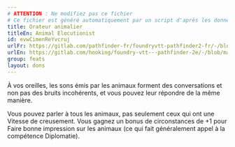```yaml
---
# ATTENTION : Ne modifiez pas ce fichier
# Ce fichier est généré automatiquement par un script d'après les données du module Foundry VTT officiel et de sa traduction
title: Orateur animalier
titleEn: Animal Elocutionist
id: evwCimenReYvcruj
urlFr: https://gitlab.com/pathfinder-fr/foundryvtt-pathfinder2-fr/-/blob/master/data/feats/evwCimenReYvcruj.htm
urlEn: https://gitlab.com/hooking/foundry-vtt---pathfinder-2e/-/blob/master/packs/data/feats.db/animal-elocutionist.json
group: feats
layout: dons
---
```

À vos oreilles, les sons émis par les animaux forment des conversations et non pas des bruits incohérents, et vous pouvez leur répondre de la même manière.

Vous pouvez parler à tous les animaux, pas seulement ceux qui ont une Vitesse de creusement. Vous gagnez un bonus de circonstances de +1 pour Faire bonne impression sur les animaux (ce qui fait généralement appel à la compétence Diplomatie).


